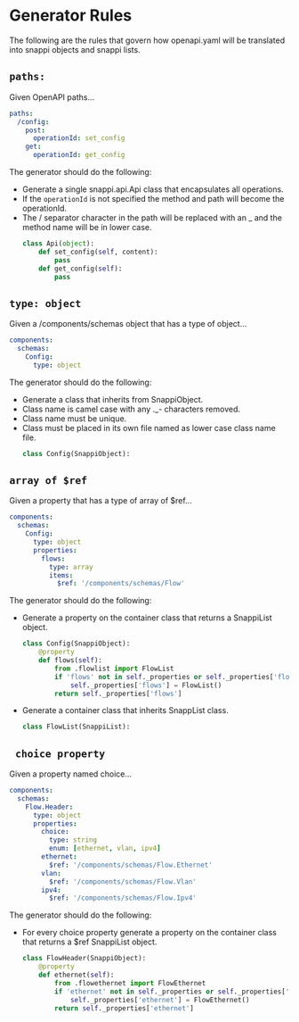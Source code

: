 # Generator Rules
The following are the rules that govern how openapi.yaml will 
be translated into snappi objects and snappi lists.

## `paths:`
Given OpenAPI paths...
```yaml
paths:
  /config:
    post:
      operationId: set_config
    get:
      operationId: get_config
```
The generator should do the following:
- Generate a single snappi.api.Api class that encapsulates all operations.
- If the `operationId` is not specified the method and path will become the operationId.
- The / separator character in the path will be replaced with an _ and the method name
will be in lower case.
    ```python
    class Api(object):
        def set_config(self, content):
            pass
        def get_config(self):
            pass
    ```

## `type: object`
Given a /components/schemas object that has a type of object...
```yaml
components:
  schemas:
    Config:
      type: object
```
The generator should do the following:
- Generate a class that inherits from SnappiObject.
- Class name is camel case with any ._- characters removed.
- Class name must be unique.
- Class must be placed in its own file named as lower case class name file.
    ```python
    class Config(SnappiObject):
    ```

## `array of $ref`
Given a property that has a type of array of $ref...
```yaml
components:
  schemas:
    Config:
      type: object
      properties:
        flows:
          type: array
          items:
            $ref: '/components/schemas/Flow'
```
The generator should do the following:
- Generate a property on the container class that returns a SnappiList object.
    ```python
    class Config(SnappiObject):
        @property
        def flows(self):
            from .flowlist import FlowList
            if 'flows' not in self._properties or self._properties['flows'] is None:
                self._properties['flows'] = FlowList()
            return self._properties['flows']
    ```
- Generate a container class that inherits SnappList class.
    ```python
    class FlowList(SnappiList):
    ```


## ` choice property`
Given a property named choice... 
```yaml
components:
  schemas:
    Flow.Header:
      type: object
      properties:
        choice:
          type: string
          enum: [ethernet, vlan, ipv4]
        ethernet:
          $ref: '/components/schemas/Flow.Ethernet'
        vlan:
          $ref: '/components/schemas/Flow.Vlan'
        ipv4:
          $ref: '/components/schemas/Flow.Ipv4'
```
The generator should do the following:
- For every choice property generate a property on the container class 
that returns a $ref SnappiList object.
    ```python
    class FlowHeader(SnappiObject):
        @property
        def ethernet(self):
            from .flowethernet import FlowEthernet
            if 'ethernet' not in self._properties or self._properties['ethernet'] is None:
                self._properties['ethernet'] = FlowEthernet()
            return self._properties['ethernet']
    ```




